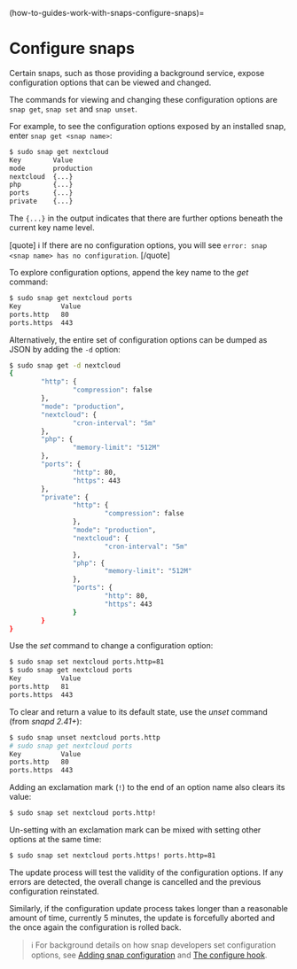 (how-to-guides-work-with-snaps-configure-snaps)=
# Configure snaps

Certain snaps, such as those providing a background service, expose  configuration options that can be viewed and changed.

The commands for viewing and changing these configuration options are `snap get`, `snap set` and `snap unset`.

For example, to see the configuration options exposed by an installed snap, enter `snap get <snap name>`:

```bash
$ sudo snap get nextcloud
Key        Value
mode       production
nextcloud  {...}
php        {...}
ports      {...}
private    {...}
```

The `{...}` in the output indicates that there are further options beneath the current key name level.

[quote]
:information_source: If there are no configuration options, you will see `error: snap <snap name> has no configuration`.
[/quote]

To explore configuration options, append the key name to the *get* command:

```bash
$ sudo snap get nextcloud ports
Key          Value
ports.http   80
ports.https  443
```

Alternatively, the entire set of configuration options can be dumped as JSON by adding the `-d` option:

```bash
$ sudo snap get -d nextcloud
{
        "http": {
                "compression": false
        },
        "mode": "production",
        "nextcloud": {
                "cron-interval": "5m"
        },
        "php": {
                "memory-limit": "512M"
        },
        "ports": {
                "http": 80,
                "https": 443
        },
        "private": {
                "http": {
                        "compression": false
                },
                "mode": "production",
                "nextcloud": {
                        "cron-interval": "5m"
                },
                "php": {
                        "memory-limit": "512M"
                },
                "ports": {
                        "http": 80,
                        "https": 443
                }
        }
}
```

Use the *set* command to change a configuration option:

```bash
$ sudo snap set nextcloud ports.http=81
$ sudo snap get nextcloud ports
Key          Value
ports.http   81
ports.https  443
```

To clear and return a value to its default state, use the *unset* command  (from _snapd 2.41+_):
```bash
$ sudo snap unset nextcloud ports.http
# sudo snap get nextcloud ports
Key          Value
ports.http   80
ports.https  443
```

Adding an exclamation mark (`!`) to the end of an option name  also clears its value:
```bash
$ sudo snap set nextcloud ports.http!
```

Un-setting with an exclamation mark can be mixed with setting other options at the same time:
```bash
$ sudo snap set nextcloud ports.https! ports.http=81
```

The update process will test the validity of the configuration options. If any errors are detected, the overall change is cancelled and the previous configuration reinstated.

Similarly, if the configuration update process takes longer than a reasonable amount of time, currently 5 minutes, the update is forcefully aborted and the once again the configuration is rolled back.



> :information_source: For background details on how snap developers set configuration options, see [Adding snap configuration](/) and [The configure hook](/t/supported-snap-hooks/3795#heading--the-configure-hook).

